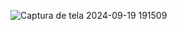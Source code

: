 ![Captura de tela 2024-09-19 191509](https://github.com/user-attachments/assets/33b6c440-02f0-4672-b267-95b921588f56)
